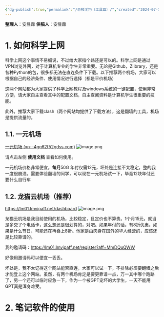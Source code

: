 ```yaml
---
{"dg-publish":true,"permalink":"/奇技淫巧（工具篇）/","created":"2024-07-19T16:03:33.175+08:00","updated":"2024-07-20T16:33:16.061+08:00"}
---
```


**整理人**：安昱霖
**供稿人**：安昱霖
# 1. 如何科学上网

科学上网这个事情不易细说，不过给大家指个路还是可以的。科学上网是通过VPN浏览外网，对于计算机专业的学生非常重要。无论是Github，Zlibrary，还是各种Python的包，很多都无法在直连条件下下载。以下推荐两个机场，大家可以根据自己的经济条件、使用情况进行选择（都是平价机场）

这两个网站都为大家提供了科学上网教程及windows系统的一键配置，使用非常方便，请大家自主查看其中的配置文档，自主查阅资料是计算机学生很重要的技能。

此外，推荐大家下载clash（两个网站均提供了下载方法），这是翻墙的工具，机场是提供流量的。

## 1.1. 一元机场
[一元机场 (xn--4gq62f52gdss.com)](https://xn--4gq62f52gdss.com/#/dashboard)
![image.png](https://anyulin-1327793486.cos.ap-beijing.myqcloud.com/20240719161110.png)

请点击左侧 **使用文档** 查看如何使用。

一元机场价格非常便宜，**每月**50G 年付仅需12元，坏处是连接不太稳定，整的我一度很崩溃。需要体验翻墙的同学，可以现在一元机场试一下，毕竟12块年付还要什么自行车

## 1.2. 龙猫云机场（推荐）
https://lm01.lmvipaff.net/dashboard
![image.png](https://anyulin-1327793486.cos.ap-beijing.myqcloud.com/20240720162757.png)

龙猫云机场是我目前使用的机场，比较稳定，且定价也不算贵。1个月15元，就当是多交了个电话卡，这么想还是很划算的，对吧。如果年付的话，有8折优惠，如果是什么节日，可能还在再叠上8折。他家是由肉身在国外的华人经营的，应该还是比较靠谱的。

我的邀请码：https://lm01.lmvipaff.net/register?aff=MmDQuQWW

好像用邀请码可以便宜一丢丢。

坏处是，我不太记得这个网站能否直连，大家可以试一下，不排除必须要翻墙之后才能登上这个网站。虽然，有两个机场肯定是要更靠谱一点，万一其中哪个跑路了，另一个还可以临时应急一下，作为一个被GPT宠坏的大学生，一天不能用GPT真是浑身难受。

# 2. 笔记软件的使用



